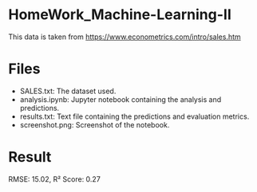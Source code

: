 # HomeWork_Machine-Learning-II
This data is taken from https://www.econometrics.com/intro/sales.htm
# Files
- SALES.txt: The dataset used.
- analysis.ipynb: Jupyter notebook containing the analysis and predictions.
- results.txt: Text file containing the predictions and evaluation metrics.
- screenshot.png: Screenshot of the notebook.
# Result
RMSE: 15.02, R² Score: 0.27
